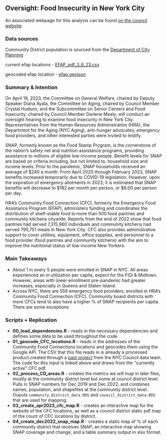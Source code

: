 ## Oversight: Food Insecurity in New York City 

An associated webpage for this analysis can be found [on the council website](https://council.nyc.gov/data/emergency-food-in-nyc/): 

### Data sources

Community District population is sourced from the [Department of City Planning](https://www.nyc.gov/site/planning/planning-level/nyc-population/2020-census.page)

current efap locations - [EFAP_pdf_3_6_23.csv](https://github.com/NewYorkCityCouncil/efap/blob/master/data/processed/EFAP_pdf_3_6_23.csv)

geocoded efap location - [efap.geojson](https://github.com/NewYorkCityCouncil/efap/blob/master/data/processed/efap.geojson)

### Summary & Intention

On April 19, 2023, the Committee on General Welfare, chaired by Deputy Speaker Diana Ayala, the Committee on Aging, chaired by Council Member Crystal Hudson, and the Subcommittee on Senior Centers and Food Insecurity, chaired by Council Member Darlene Mealy, will conduct an oversight hearing to examine food insecurity in New York City. Representatives from the Human Resources Administration (HRA), the Department for the Aging (NYC Aging), anti-hunger advocates, emergency food providers, and other interested parties were invited to testify.  

SNAP, formerly known as the Food Stamp Program, is the cornerstone of the nation’s safety net and nutrition assistance programs, providing assistance to millions of eligible low-income people. Benefit levels for SNAP are based on criteria including, but not limited to, household size and income levels. Prior to the pandemic, SNAP households received an average of $240 a month. From April 2020 through February 2023, SNAP benefits increased temporarily due to COVID-19 legislation. However, upon the expiration of emergency allotments in 2023, it is estimated that SNAP benefits will decrease to $182 per month per person, or $6.00 per person per day.

HRA’s Community Food Connection (CFC), formerly the Emergency Food Assistance Program (EFAP), administers funding and coordinates the distribution of shelf-stable food to more than 500 food pantries and community kitchens citywide. Reports from the end of 2022 show that food pantries had served 7,315,960 individuals and community kitchens had served 795,751 meals in New York City. CFC also provides administrative support to cover utilities, equipment, office supplies, and personnel to a food provider (food pantries and community kitchens) with the aim to improve the nutritional status of low-income New Yorkers.

### Main Takeaways

* About 1 in every 5 people were enrolled in SNAP in NYC.  All areas experienced an in utilization per capita, expect for the FiDi & Midtown. However, areas with lower enrollment pre-pandemic had greater increases, especially in Queens and Staten Island. 
* Across NYC, there are 559 emergency food providers, enrolled in HRA’s Community Food Connection (CFC). Community board districts with more CFCs tend to also have a higher % of SNAP recipients per capita. There are some exceptions


### Scripts + Replication 

* **00_load_dependencies.R** - reads in the necessary dependencies and defines some data to be used throughout the code 
* **01_geocode_CFC_locations.R** - reads in the addresses of the Community Food Connections locations and geocodes them using the Google API. The CSV that this file reads in is already a processed product created through a [past project](https://github.com/NewYorkCityCouncil/efap/blob/master/scripts/efap_pdf.R) from the NYC Council data team. The code for this input is linked above and draws from the "currently active" CFC pdf.  
* **02_process_CD_areas.R** - creates the metrics we will map in later files, mostly at the community district level but some at council district level. Pulls in SNAP numbers for Dec 2019 and Dec 2022, and combines names, population, and shapefiles at the community district level. Ouputs `community_district_data.RDS` and `council_district_data.RDS` that are used for mapping. 
* **03_create_apr2023_cfc_map.R** - creates an interactive map for the website of the CFC locations, as well as a council district static pdf map of the count of CFC locations by district. 
* **04_create_dec2022_snap_map.R** - creates a static map of % of each community district that receives SNAP, an interactive map showing SNAP coverage and change, and a table summary output in xlsx format. 


